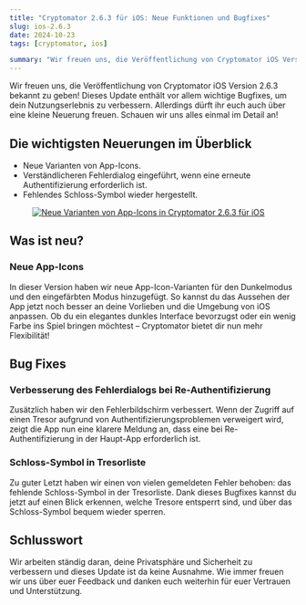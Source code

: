 ```yaml
---
title: "Cryptomator 2.6.3 für iOS: Neue Funktionen und Bugfixes"
slug: ios-2.6.3
date: 2024-10-23
tags: [cryptomator, ios]

summary: "Wir freuen uns, die Veröffentlichung von Cryptomator iOS Version 2.6.3 bekannt zu geben! Dieses Update enthält vor allem wichtige Bugfixes, um dein Nutzungserlebnis zu verbessern. Allerdings dürft ihr euch auch über eine kleine Neuerung freuen."
---
```

Wir freuen uns, die Veröffentlichung von Cryptomator iOS Version 2.6.3 bekannt zu geben! Dieses Update enthält vor allem wichtige Bugfixes, um dein Nutzungserlebnis zu verbessern. Allerdings dürft ihr euch auch über eine kleine Neuerung freuen. Schauen wir uns alles einmal im Detail an!

## Die wichtigsten Neuerungen im Überblick

- Neue Varianten von App-Icons.
- Verständlicheren Fehlerdialog eingeführt, wenn eine erneute Authentifizierung erforderlich ist.
- Fehlendes Schloss-Symbol wieder hergestellt.

<figure class="text-center">
  <a href="https://apps.apple.com/de/app/cryptomator/id1560822163" target="_blank" rel="noopener">
    <img class="inline-block rounded-sm" src="/img/blog/ios-2.6.3.png" srcset="/img/blog/ios-2.6.3.png 1x, /img/blog/ios-2.6.3@2x.png 2x" alt="Neue Varianten von App-Icons in Cryptomator 2.6.3 für iOS" />
  </a>
</figure>

## Was ist neu?

### Neue App-Icons

In dieser Version haben wir neue App-Icon-Varianten für den Dunkelmodus und den eingefärbten Modus hinzugefügt. So kannst du das Aussehen der App jetzt noch besser an deine Vorlieben und die Umgebung von iOS anpassen. Ob du ein elegantes dunkles Interface bevorzugst oder ein wenig Farbe ins Spiel bringen möchtest – Cryptomator bietet dir nun mehr Flexibilität!

## Bug Fixes

### Verbesserung des Fehlerdialogs bei Re-Authentifizierung

Zusätzlich haben wir den Fehlerbildschirm verbessert. Wenn der Zugriff auf einen Tresor aufgrund von Authentifizierungsproblemen verweigert wird, zeigt die App nun eine klarere Meldung an, dass eine bei Re-Authentifizierung in der Haupt-App erforderlich ist.

### Schloss-Symbol in Tresorliste

Zu guter Letzt haben wir einen von vielen gemeldeten Fehler behoben: das fehlende Schloss-Symbol in der Tresorliste. Dank dieses Bugfixes kannst du jetzt auf einen Blick erkennen, welche Tresore entsperrt sind, und über das Schloss-Symbol bequem wieder sperren.

## Schlusswort

Wir arbeiten ständig daran, deine Privatsphäre und Sicherheit zu verbessern und dieses Update ist da keine Ausnahme. Wie immer freuen wir uns über euer Feedback und danken euch weiterhin für euer Vertrauen und Unterstützung.

